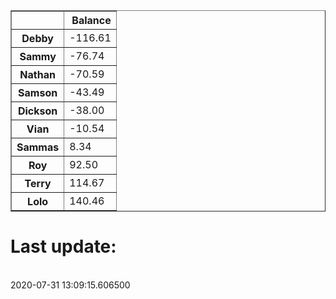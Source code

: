 <table border="1" class="dataframe">
  <thead>
    <tr style="text-align: right;">
      <th></th>
      <th>Balance</th>
    </tr>
  </thead>
  <tbody>
    <tr>
      <th>Debby</th>
      <td>-116.61</td>
    </tr>
    <tr>
      <th>Sammy</th>
      <td>-76.74</td>
    </tr>
    <tr>
      <th>Nathan</th>
      <td>-70.59</td>
    </tr>
    <tr>
      <th>Samson</th>
      <td>-43.49</td>
    </tr>
    <tr>
      <th>Dickson</th>
      <td>-38.00</td>
    </tr>
    <tr>
      <th>Vian</th>
      <td>-10.54</td>
    </tr>
    <tr>
      <th>Sammas</th>
      <td>8.34</td>
    </tr>
    <tr>
      <th>Roy</th>
      <td>92.50</td>
    </tr>
    <tr>
      <th>Terry</th>
      <td>114.67</td>
    </tr>
    <tr>
      <th>Lolo</th>
      <td>140.46</td>
    </tr>
  </tbody>
</table><H1>Last update:</h1><br>2020-07-31 13:09:15.606500